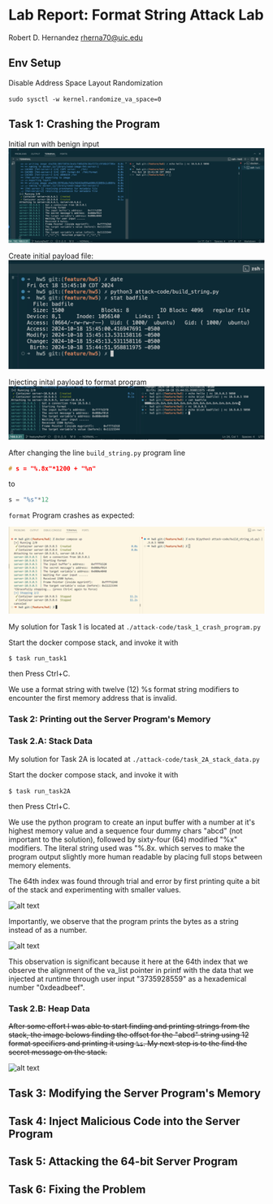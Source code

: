 # Lab Report: Format String Attack Lab

Robert D. Hernandez rherna70@uic.edu

## Env Setup

Disable Address Space Layout Randomization

`sudo sysctl -w kernel.randomize_va_space=0`

## Task 1: Crashing the Program

Initial run with benign input
![alt text](./images/run-one-benign.png)

Create initial payload file:
![alt text](./images/initial-payload.png)

Injecting inital payload to format program
![alt text](./images/inject-initial-payload.png)

After changing the line `build_string.py` program line 

```c
# s = "%.8x"*1200 + "%n"
```
to 
```c
s = "%s"*12
```

`format` Program crashes as expected:

![alt text](./images/format_program_crash.png)

My solution for Task 1 is located at `./attack-code/task_1_crash_program.py`

Start the docker compose stack, and invoke it with

```sh
$ task run_task1
````
then Press Ctrl+C.

We use a format string with twelve (12) %s format string modifiers to encounter the first memory address that is invalid.


### Task 2: Printing out the Server Program's Memory

### Task 2.A: Stack Data

My solution for Task 2A is located at `./attack-code/task_2A_stack_data.py`


Start the docker compose stack, and invoke it with

`
$ task run_task2A
`

then Press Ctrl+C.

We use the python program to create an input buffer with a number at it's highest memory value and a sequence four dummy chars "abcd" (not important to the solution), followed by sixty-four (64) modified "%x" modifiers.  The literal string used was "%.8x. which serves to make the program output slightly more human readable by placing full stops between memory elements. 

The 64th index was found through trial and error by first printing quite a bit of the stack and experimenting with smaller values.

![alt text](./images/print_program_memory.png)

Importantly, we observe that the program prints the bytes as a string instead of as a number.

![alt text](./images/task_2A_complete.png)

This observation is significant because it here at the 64th index that we observe the alignment of the va_list pointer in printf with the data that we injected at runtime through user input "3735928559" as a hexademical number "0xdeadbeef".


### Task 2.B: Heap Data

~~After some effort I was able to start finding and printing strings from the stack, the image belows finding the offset for the "abcd" string using 12 format specifiers and printing it using `%s`.  My next step is to the find the secret message on the stack.~~

![alt text](./images/initial_stack_print.png)

## Task 3: Modifying the Server Program's Memory
## Task 4: Inject Malicious Code into the Server Program
## Task 5: Attacking the 64-bit Server Program
## Task 6: Fixing the Problem
